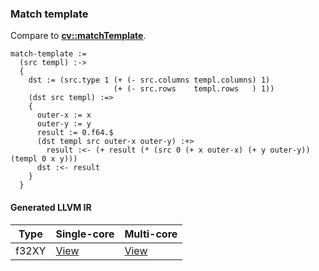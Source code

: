 ### Match template
Compare to **[cv::matchTemplate](http://docs.opencv.org/modules/imgproc/doc/object_detection.html#matchtemplate)**.

    match-template :=
      (src templ) :->
      {
        dst := (src.type 1 (+ (- src.columns templ.columns) 1)
                           (+ (- src.rows    templ.rows   ) 1))
        (dst src templ) :=>
        {
          outer-x := x
          outer-y := y
          result := 0.f64.$
          (dst templ src outer-x outer-y) :+>
            result :<- (+ result (* (src 0 (+ x outer-x) (+ y outer-y)) (templ 0 x y)))
          dst :<- result
        }
      }

#### Generated LLVM IR
| Type   | Single-core | Multi-core |
|--------|-------------|------------|
| f32XY  | [View](https://raw.githubusercontent.com/biometrics/likely/gh-pages/ir/benchmarks/match_template_f32XY__f32XY_f32XY_.ll) | [View](https://raw.githubusercontent.com/biometrics/likely/gh-pages/ir/benchmarks/match_template_f32XY__f32XY_f32XY__m.ll) |
